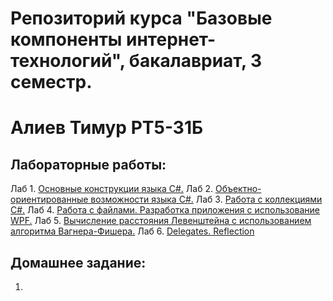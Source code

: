 # Репозиторий курса "Базовые компоненты интернет-технологий", бакалавриат, 3 семестр.

# Алиев Тимур РТ5-31Б

## Лабораторные работы:
Лаб 1. [Основные конструкции языка C#.](https://github.com/Generat17/BCIT_BMSTU/tree/main/lab1)
Лаб 2. [Объектно-ориентированные возможности языка C#.](https://github.com/Generat17/BCIT_BMSTU/tree/main/lab2)
Лаб 3. [Работа с коллекциями C#.](https://github.com/Generat17/BCIT_BMSTU/tree/main/lab3)
Лаб 4. [Работа с файлами. Разработка приложения с использование WPF.](https://github.com/Generat17/BCIT_BMSTU/tree/main/lab4)
Лаб 5. [Вычисление расстояния Левенштейна с использованием алгоритма Вагнера-Фишера.](https://github.com/Generat17/BCIT_BMSTU/tree/main/lab5)
Лаб 6. [Delegates. Reflection](https://github.com/Generat17/BCIT_BMSTU/tree/main/lab6)

## Домашнее задание:
1. []()
